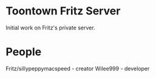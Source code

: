 Toontown Fritz Server
===================

Initial work on Fritz's private server.

People
======

Fritz/sillypeppymacspeed - creator
Wilee999 - developer
